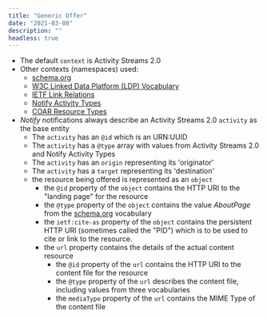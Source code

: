 ```yaml
---
title: "Generic Offer"
date: "2021-03-08"
description: ""
headless: true
---
```


* The default `context` is Activity Streams 2.0
* Other contexts (namespaces) used:
    * [schema.org](https://schema.org)
    * [W3C Linked Data Platform (LDP) Vocabulary](https://www.w3.org/ns/ldp#)
    * [IETF Link Relations](http://www.iana.org/assignments/relation/)
    * [Notify Activity Types](http://purl.org/coar/notify_activity_type/)
    * [COAR Resource Types](http://purl.org/coar/resource_type)
* _Notify_ notifications always describe an Activity Streams 2.0 `activity` as the base entity
    * The `activity` has an `@id` which is an URN:UUID
    * The `activity` has a `@type` array with values from Activity Streams 2.0 and Notify Activity Types
    * The `activity` has an `origin` representing its 'originator'
    * The `activity` has a `target` representing its 'destination'
    * the resource being offered is represented as an `object`
        * the `@id` property of the `object` contains the HTTP URI to the "landing page" for the resource
        * the `@type` property of the `object` contains the value _AboutPage_ from the [schema.org](https://schema.org/AboutPage) vocabulary
        * the `ietf:cite-as` property of the `object` contains the persistent HTTP URI (sometimes called the "PID") which is to be used to cite or link to the resource.
        * the `url` property contains the details of the actual content resource
            * the `@id` property of the `url` contains the HTTP URI to the content file for the resource
            * the `@type` property of the `url` describes the content file, including values from three vocabularies
            * the `mediaType` property of the `url` contains the MIME Type of the content file
